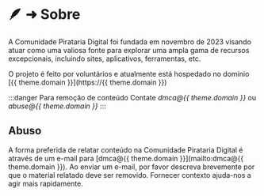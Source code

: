<script setup>
import { useData } from 'vitepress'
const { theme } = useData()
</script>

# 🪶 ➜ Sobre

A Comunidade Pirataria Digital foi fundada em novembro de 2023 visando atuar como uma valiosa fonte para explorar uma ampla gama de recursos excepcionais, incluindo sites, aplicativos, ferramentas, etc.

O projeto é feito por voluntários e atualmente está hospedado no domínio [{{ theme.domain }}](https://{{ theme.domain }})

:::danger Para remoção de conteúdo
Contate *dmca@{{ theme.domain }}* ou *abuse@{{ theme.domain }}*
:::

## Abuso

A forma preferida de relatar conteúdo na Comunidade Pirataria Digital é através de um e-mail para [dmca@{{ theme.domain }}](mailto:dmca@{{ theme.domain }}). Ao enviar um e-mail, por favor descreva brevemente por que o material relatado deve ser removido. Fornecer contexto ajuda-nos a agir mais rapidamente.
